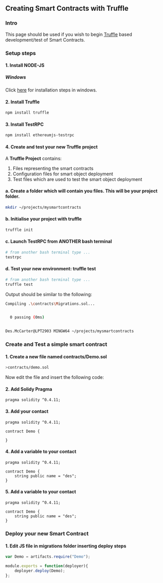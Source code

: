 ## Creating Smart Contracts with Truffle

### Intro

This page should be used if you wish to begin [Truffle](https://truffleframework.com/) based development/test of Smart Contracts.

### Setup steps

#### 1. Install NODE-JS

##### Windows

Click [here](https://www.wikihow.com/Install-Node.Js-on-Windows) for installation steps in windows.


#### 2. Install Truffle

```bash
npm install truffle
```

#### 3. Install TestRPC

```bash
npm install ethereumjs-testrpc
```

#### 4. Create and test your new Truffle project

A **Truffle Project** contains:

1. Files representing the smart contracts
2. Configuration files for smart object deployment
3. Test files which are used to test the smart object deployment

#### a. Create a folder which will contain you files. This will be your project folder.

```bash
mkdir ~/projects/mysmartcontracts
```

#### b. Initialise your project with truffle

```bash
truffle init
```
#### c. Launch TestRPC from ANOTHER bash terminal

```bash
# from another bash terminal type ...
testrpc
```
#### d. Test your new environment: truffle test

```bash
# from another bash terminal type ...
truffle test
```

Output should be similar to the following:

```bash
Compiling .\contracts\Migrations.sol...


  0 passing (0ms)


Des.McCarter@LPT2903 MINGW64 ~/projects/mysmartcontracts
```

### Create and Test a simple smart contract

#### 1. Create a new file named contracts/Demo.sol

```bash
>contracts/demo.sol
```

Now edit the file and insert the following code:

#### 2. Add Solidy Pragma

```solidity
pragma solidity ^0.4.11;
```

#### 3. Add your contact

```solidity
pragma solidity ^0.4.11;

contract Demo {

}
```

#### 4. Add a variable to your contact

```solidity
pragma solidity ^0.4.11;

contract Demo {
	string public name = "des";
}
```


#### 5. Add a variable to your contact

```solidity
pragma solidity ^0.4.11;

contract Demo {
	string public name = "des";
}
```

### Deploy your new Smart Contract

#### 1. Edit JS file in migrations folder inserting deploy steps

```javascript
var Demo = artifacts.require("Demo");

module.exports = function(deployer){
	deployer.deploy(Demo);
};

```
